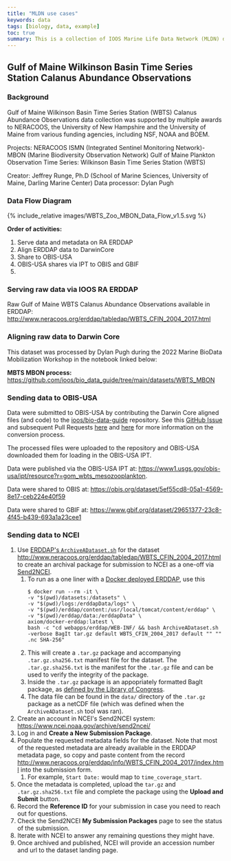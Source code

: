 ```yaml
---
title: "MLDN use cases"
keywords: data
tags: [biology, data, example]
toc: true
summary: This is a collection of IOOS Marine Life Data Network (MLDN) data flow use cases.
---
```

## Gulf of Maine Wilkinson Basin Time Series Station Calanus Abundance Observations

### Background
Gulf of Maine Wilkinson Basin Time Series Station (WBTS) Calanus Abundance Observations data collection was supported by multiple awards to NERACOOS, the University of New Hampshire and the University of Maine from various funding agencies, including NSF, NOAA and BOEM.

Projects: NERACOOS ISMN (Integrated Sentinel Monitoring Network)- MBON (Marine Biodiversity Observation Network) Gulf of Maine Plankton Observation Time Series: Wilkinson Basin Time Series Station (WBTS)

Creator: Jeffrey Runge, Ph.D (School of Marine Sciences, University of Maine, Darling Marine Center)
Data processor: Dylan Pugh

### Data Flow Diagram
{% include_relative images/WBTS_Zoo_MBON_Data_Flow_v1.5.svg %}

<!--[diagram link](https://app.diagrams.net/#G1-4qY0ch3SXJhHYdOmcareoW9Xpb6Acak)-->

**Order of activities:**
1. Serve data and metadata on RA ERDDAP
2. Align ERDDAP data to DarwinCore
3. Share to OBIS-USA
4. OBIS-USA shares via IPT to OBIS and GBIF
5. 

### Serving raw data via IOOS RA ERDDAP
Raw Gulf of Maine WBTS Calanus Abundance Observations available in ERDDAP: <http://www.neracoos.org/erddap/tabledap/WBTS_CFIN_2004_2017.html>

### Aligning raw data to Darwin Core
This dataset was processed by Dylan Pugh during the 2022 Marine BioData Mobilization Workshop in the notebook linked below:

**MBTS MBON process:** <https://github.com/ioos/bio_data_guide/tree/main/datasets/WBTS_MBON>

### Sending data to OBIS-USA
Data were submitted to OBIS-USA by contributing the Darwin Core aligned files (and code) to the [ioos/bio-data-guide](https://github.com/ioos/bio_data_guide) repository. See this [GitHub Issue](https://github.com/ioos/bio_data_guide/issues/102) and subsequent Pull Requests [here](https://github.com/ioos/bio_data_guide/pull/101) and [here](https://github.com/ioos/bio_data_guide/pull/108) for more information on the conversion process.

The processed files were uploaded to the repository and OBIS-USA downloaded them for loading in the OBIS-USA IPT.

Data were published via the OBIS-USA IPT at: <https://www1.usgs.gov/obis-usa/ipt/resource?r=gom_wbts_mesozooplankton>.

Data were shared to OBIS at: <https://obis.org/dataset/5ef55cd8-05a1-4569-8e17-ceb224e40f59>

Data were shared to GBIF at: <https://www.gbif.org/dataset/29651377-23c8-4f45-b439-693a1a23cee1>

### Sending data to NCEI
1. Use [ERDDAP's `ArchiveADataset.sh`](https://coastwatch.pfeg.noaa.gov/erddap/download/setup.html#ArchiveADataset) for the dataset <http://www.neracoos.org/erddap/tabledap/WBTS_CFIN_2004_2017.html> to create an archival package for submission to NCEI as a one-off via [Send2NCEI](https://www.ncei.noaa.gov/archive/send2ncei/).
   1. To run as a one liner with a [Docker deployed ERDDAP](https://ioos.github.io/erddap-gold-standard/index.html), use this 
      ```
      $ docker run --rm -it \
      -v "$(pwd)/datasets:/datasets" \
      -v "$(pwd)/logs:/erddapData/logs" \
      -v "$(pwd)/erddap/content:/usr/local/tomcat/content/erddap" \
      -v "$(pwd)/erddap/data:/erddapData" \
      axiom/docker-erddap:latest \
      bash -c "cd webapps/erddap/WEB-INF/ && bash ArchiveADataset.sh -verbose BagIt tar.gz default WBTS_CFIN_2004_2017 default "" "" .nc SHA-256"
      ```
   2. This will create a `.tar.gz` package and accompanying `.tar.gz.sha256.txt` manifest file for the dataset. The `.tar.gz.sha256.txt` is the manifest for the `.tar.gz` file and can be used to verify the integrity of the package.
   3. Inside the `.tar.gz` package is an appopriately formatted BagIt package, as [defined by the Library of Congress](https://www.ietf.org/rfc/rfc8493.txt).
   4. The data file can be found in the `data/` directory of the `.tar.gz` package as a netCDF file (which was defined when the `ArchiveADataset.sh` tool was ran). 
2. Create an account in NCEI's Send2NCEI system: <https://www.ncei.noaa.gov/archive/send2ncei/>
3. Log in and **Create a New Submission Package**.
4. Populate the requested metadata fields for the dataset. Note that most of the requested metadata are already available in the ERDDAP metadata page, so copy and paste content from the record <http://www.neracoos.org/erddap/info/WBTS_CFIN_2004_2017/index.html> into the submission form.
   1. For example, `Start Date:` would map to `time_coverage_start`.
6. Once the metadata is completed, upload the `tar.gz` and `.tar.gz.sha256.txt` file and complete the package using the **Upload and Submit** button.
7. Record the **Reference ID** for your submission in case you need to reach out for questions.
8. Check the Send2NCEI **My Submission Packages** page to see the status of the submission.
9. Iterate with NCEI to answer any remaining questions they might have. 
10. Once archived and published, NCEI will provide an accession number and url to the dataset landing page.
